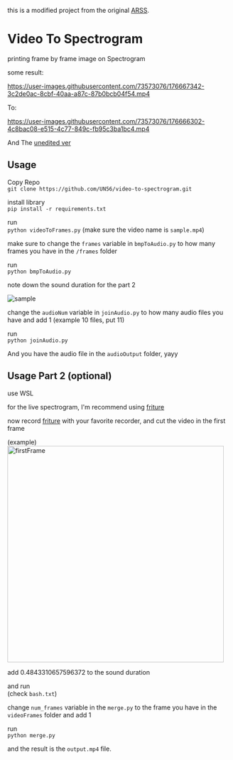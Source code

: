 this is a modified project from the original [ARSS](https://github.com/derselbst/ARSS).
# Video To Spectrogram     
printing frame by frame image on Spectrogram  

some result:  

https://user-images.githubusercontent.com/73573076/176667342-3c2de0ac-8cbf-40aa-a87c-87b0bcb04f54.mp4

To:

https://user-images.githubusercontent.com/73573076/176666302-4c8bac08-e515-4c77-849c-fb95c3ba1bc4.mp4

And The [unedited ver](https://youtu.be/17uUXlxOa-M)

## Usage

Copy Repo  
`git clone https://github.com/UN56/video-to-spectrogram.git`  

install library  
`pip install -r requirements.txt`

run  
`python videoToFrames.py` (make sure the video name is `sample.mp4`)

make sure to change the `frames` variable in `bmpToAudio.py` to how many frames you have in the `/frames` folder

run  
`python bmpToAudio.py`

note down the sound duration for the part 2

![sample](https://user-images.githubusercontent.com/73573076/176692580-71576d61-da1d-442e-ad34-f693fb6c5c91.jpg)

change the `audioNum` variable in `joinAudio.py` to how many audio files you have and add 1 (example 10 files, put 11)  

run  
`python joinAudio.py`

And you have the audio file in the `audioOutput` folder, yayy

## Usage Part 2 (optional)

use WSL

for the live spectrogram, I'm recommend using [friture](https://friture.org/)  

now record [friture](https://friture.org/) with your favorite recorder, and cut the video in the first frame

(example)
<img width="487" alt="firstFrame" src="https://user-images.githubusercontent.com/73573076/176692659-d3dae3b7-b1d2-4faf-9692-029aec5bd43b.png">

add 0.4843310657596372 to the sound duration 

and run  
(check `bash.txt`)

change `num_frames` variable in the `merge.py` to the frame you have in the `videoFrames` folder and add 1

run  
`python merge.py`

and the result is the `output.mp4` file.
